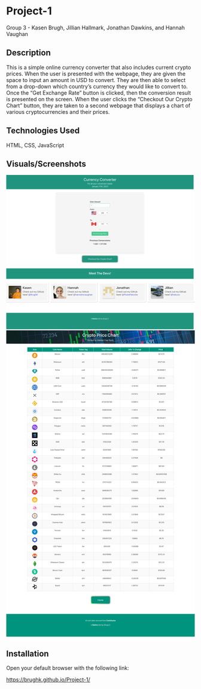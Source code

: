 # Project-1
Group 3 - Kasen Brugh, Jillian Hallmark, Jonathan Dawkins, and Hannah Vaughan

## Description
This is a simple online currency converter that also includes current crypto prices. When the user is presented with the webpage, they are given the space to input an amount in USD to convert. They are then able to select from a drop-down which country’s currency they would like to convert to. Once the “Get Exchange Rate” button is clicked, then the conversion result is presented on the screen. When the user clicks the “Checkout Our Crypto Chart” button, they are taken to a second webpage that displays a chart of various cryptocurrencies and their prices. 

## Technologies Used
HTML, CSS, JavaScript 

## Visuals/Screenshots

![Screenshot](./assets/images/127.0.0.1_5500_index.html%20(1).png)
![Screenshot](./assets/images/127.0.0.1_5500_coin.html_.png)

## Installation

Open your default browser with the following link:

https://brughk.github.io/Project-1/
